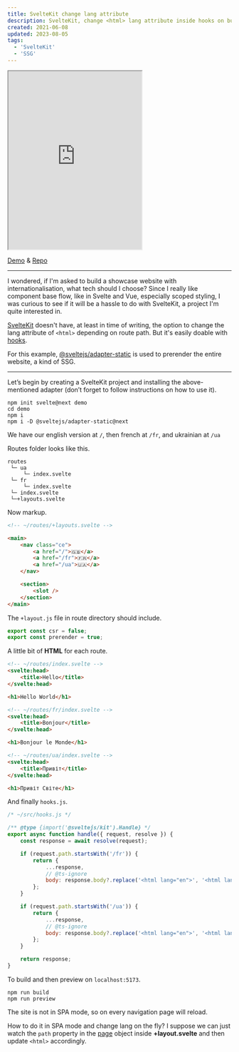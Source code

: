 ```yaml
---
title: SvelteKit change lang attribute
description: SvelteKit, change <html> lang attribute inside hooks on build
created: 2021-06-08
updated: 2023-08-05
tags:
  - 'SvelteKit'
  - 'SSG'
---
```


<iframe src="https://demo-sveltekit-lang-attr.pages.dev/"
        title="Demo: SvelteKit change lang attribute" 
        width="300" height="400">
</iframe>

[Demo](https://demo-sveltekit-lang-attr.pages.dev/) & [Repo](https://github.com/diogenesofweb/demo-sveltekit-lang-attr)

---

I wondered, if I'm asked to build a showcase website with internationalisation, what tech should I choose? Since I really like component base flow, like in Svelte and Vue, especially scoped styling, I was curious to see if it will be a hassle to do with SvelteKit, a project I'm quite interested in.

[SvelteKit](https://kit.svelte.dev) doesn't have, at least in time of writing, the option to change the lang attribute of `<html>` depending on route path. But it's easily doable with [hooks](https://kit.svelte.dev/docs#hooks).

For this example, [@sveltejs/adapter-static](https://github.com/sveltejs/kit/tree/master/packages/adapter-static) is used to prerender the entire website, a kind of SSG.

---

Let’s begin by creating a SvelteKit project and installing the above-mentioned adapter (don’t forget to follow instructions on how to use it).

```shell
npm init svelte@next demo
cd demo
npm i
npm i -D @sveltejs/adapter-static@next
```

We have our english version at `/`, then french at `/fr`, and ukrainian at `/ua`

Routes folder looks like this.

```shell
routes
 └─ ua
     └─ index.svelte
 └─ fr
     └─ index.svelte
 └─ index.svelte
 └─+layouts.svelte

```

Now markup.

```html
<!-- ~/routes/+layouts.svelte -->

<main>
	<nav class="ce">
		<a href="/">🇬🇧</a>
		<a href="/fr">🇫🇷</a>
		<a href="/ua">🇺🇦</a>
	</nav>

	<section>
		<slot />
	</section>
</main>
```

The `+layout.js` file in route directory should include.

```js
export const csr = false;
export const prerender = true;
```

A little bit of **HTML** for each route.

```html
<!-- ~/routes/index.svelte -->
<svelte:head>
	<title>Hello</title>
</svelte:head>

<h1>Hello World</h1>
```

```html
<!-- ~/routes/fr/index.svelte -->
<svelte:head>
	<title>Bonjour</title>
</svelte:head>

<h1>Bonjour le Monde</h1>
```

```html
<!-- ~/routes/ua/index.svelte -->
<svelte:head>
	<title>Привіт</title>
</svelte:head>

<h1>Привіт Світе</h1>
```

And finally `hooks.js`.

```js
/* ~/src/hooks.js */

/** @type {import('@sveltejs/kit').Handle} */
export async function handle({ request, resolve }) {
	const response = await resolve(request);

	if (request.path.startsWith('/fr')) {
		return {
			...response,
			// @ts-ignore
			body: response.body?.replace('<html lang="en">', '<html lang="fr">'),
		};
	}

	if (request.path.startsWith('/ua')) {
		return {
			...response,
			// @ts-ignore
			body: response.body?.replace('<html lang="en">', '<html lang="uk">'),
		};
	}

	return response;
}
```

To build and then preview on `localhost:5173`.

```shell
npm run build
npm run preview
```

The site is not in SPA mode, so on every navigation page will reload.

How to do it in SPA mode and change lang on the fly?
I suppose we can just watch the `path` property in the [page](https://kit.svelte.dev/docs#loading-input-page) object inside **+layout.svelte** and then update `<html>` accordingly.
